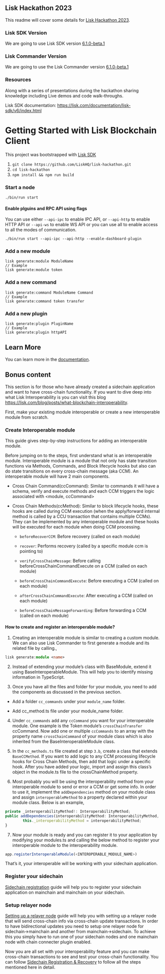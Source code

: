 ## Lisk Hackathon 2023

This readme will cover some details for [Lisk Hackathon 2023](https://hackathon.lisk.com/).

### Lisk SDK Version

We are going to use Lisk SDK version [6.1.0-beta.1](https://github.com/LiskHQ/lisk-sdk/releases/tag/v6.1.0-beta.1)

### Lisk Commander Version

We are going to use the Lisk Commander version [6.1.0-beta.1](https://www.npmjs.com/package/lisk-commander/v/6.1.0-beta.1)

### Resources

Along with a series of presentations during the hackathon sharing knowledge including Live demos and code walk-throughs.

Lisk SDK documentation: https://lisk.com/documentation/lisk-sdk/v6/index.html

# Getting Started with Lisk Blockchain Client

This project was bootstrapped with [Lisk SDK](https://github.com/LiskHQ/lisk-sdk)

1. `git clone https://github.com/LiskHQ/lisk-hackathon.git`
2. `cd lisk-hackathon`
3. `npm install && npm run build`

### Start a node

```
./bin/run start
```

#### Enable plguins and RPC API using flags

You can use either `--api-ipc` to enable IPC API, or `--api-http` to enable HTTP API or `--api-ws` to enable WS API or you can use all to enable access to all the modes of communication.

```
./bin/run start --api-ipc --api-http --enable-dashboard-plugin
```

### Add a new module

```
lisk generate:module ModuleName
// Example
lisk generate:module token
```

### Add a new command

```
lisk generate:command ModuleName Command
// Example
lisk generate:command token transfer
```

### Add a new plugin

```
lisk generate:plugin PluginName
// Example
lisk generate:plugin httpAPI
```

## Learn More

You can learn more in the [documentation](https://lisk.com/documentation/lisk-sdk/).

## Bonus content

This section is for those who have already created a sidechain application and want to have cross-chain functionality. If you want to dive deep into what Lisk Interoperability is you can visit this blog https://lisk.com/blog/posts/what-blockchain-interoperability.

First, make your existing module interoperable or create a new interoperable module from scratch.

### Create Interoperable module

This guide gives step-by-step instructions for adding an interoperable module.

Before jumping on to the steps, first understand what is an interoperable module. Interoperable module is a module that not only has state transition functions via Methods, Commands, and Block lifecycle hooks but also can do state transitions on every cross-chain message (aka CCM). An interoperable module will have 2 main components.

- Cross Chain Command(ccCommand): Similar to commands it will have a schema, verify and execute methods and each CCM triggers the logic associated with <module, ccCommand>

- Cross Chain Methods(ccMethod): Similar to block lifecycle hooks, these hooks are called during CCM execution (when the apply/forward internal method is called by a CCU transaction that contains multiple CCMs). They can be implemented by any interoperable module and these hooks will be executed for each module when doing CCM processing.

  - `beforeRecoverCCM`: Before recovery (called on each module)

  - `recover`: Performs recovery (called by a specific module ccm is pointing to)

  - `verifyCrossChainMessage`: Before calling beforeCrossChainCommandExecute on a CCM (called on each module)

  - `beforeCrossChainCommandExecute`: Before executing a CCM (called on each module)

  - `afterCrossChainCommandExecute`: After executing a CCM (called on each module)

  - `beforeCrossChainMessageForwarding`: Before forwarding a CCM (called on each module)

#### How to create and register an interoperable module?

1. Creating an interoperable module is similar to creating a custom module. We can also use Lisk Commander to first generate a module and its related file by calling.,

```ts
lisk generate:module <name>
```

2. Instead of extending your module’s class with BaseModule, extend it using BaseInteroperableModule. This will help you to identify missing information in TypeScript.

3. Once you have all the files and folder for your module, you need to add the components as discussed in the previous section.

- Add a folder `cc_commands` under your `module_name` folder.

- Add cc_method.ts file under your module_name folder.

4. Under `cc_commands` add any `ccCommand` you want for your interoperable module. One example is the Token module’s `crossChainTransfer` ccCommand. Now add one or multiple `ccCommands` to an array with the property name `crossChainCommand` of your module class which is also inherited from the BaseInteroperableModule class.

5. In the `cc_methods.ts` file created at step `3.b`, create a class that extends `BaseCCMethod`. If you want to add logic to any CCM processing lifecycle hooks for Cross Chain Methods, then add that logic under a specific hook. After you have added your logic, import and assign this class’s object in the module.ts file to the crossChainMethod property.

6. Most probably you will be using the interoperability method from your interoperable module to send or error a CCM or get some info. In order to use it, implement the `addDependencies` method on your module class and assign `interoperableMethod` to a property declared within your module class. Below is an example,

```ts
private _interoperabilityMethod!: InteroperabilityMethod;
public addDependencies(interoperabilityMethod: InteroperabilityMethod, feeMethod: FeeMethod) {
		this._interoperabilityMethod = interoperabilityMethod;
}
```

7. Now your module is ready and you can register it to your application by modifying your modules.ts and calling the below method to register your interoperable module to the interoperability module.

```ts
app.registerInteroperableModule(<INTEROPERABLE_MODULE_NAME>)
```

That’s it, your interoperable will be working with your sidechain application.

### Register your sidechain

[Sidechain registration](https://lisk.com/documentation/beta/understand-blockchain/interoperability/sidechain-registration-and-recovery.html#sidechain-registration) guide will help you to register your sidechain application on mainchain and mainchain on your sidechain.

### Setup relayer node

[Setting up a relayer node](https://lisk.com/documentation/beta/run-blockchain/setup-relayer.html) guide will help you with setting up a relayer node that will send cross-chain info via cross-chain update transactions.
In order to have bidirectional updates you need to setup one relayer node for sidechain->mainchain and another from mainchain->sidechain. To achieve this you simply have to run one of your sidechain nodes and one mainchain node with chain connecter plugin enabled.

Now you are all set with your interoperability feature and you can make cross-chain transactions to see and test your cross-chain functionality. You can follow [Sidechain Registration & Recovery](https://lisk.com/documentation/beta/understand-blockchain/interoperability/sidechain-registration-and-recovery.html#life-cycle-of-a-sidechain) to follow all the steps mentioned here in detail.
